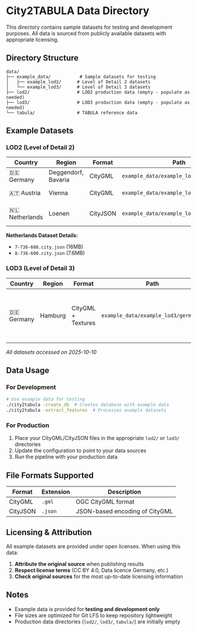 # City2TABULA Data Directory

This directory contains sample datasets for testing and development purposes. All data is sourced from publicly available datasets with appropriate licensing.

## Directory Structure

```
data/
├── example_data/           # Sample datasets for testing
│   ├── example_lod2/      # Level of Detail 2 datasets
│   └── example_lod3/      # Level of Detail 3 datasets
├── lod2/                  # LOD2 production data (empty - populate as needed)
├── lod3/                  # LOD3 production data (empty - populate as needed)
└── tabula/                # TABULA reference data
```

## Example Datasets

### LOD2 (Level of Detail 2)

| Country | Region | Format | Path | Source | License |
|---------|--------|--------|------|--------|---------|
| 🇩🇪 Germany | Deggendorf, Bavaria | CityGML | `example_data/example_lod2/germany/` | [Bayerische Vermessungsverwaltung](https://geodaten.bayern.de/opengeodata/OpenDataDetail.html?pn=lod2) | [CC BY 4.0](https://creativecommons.org/licenses/by/4.0/deed.de) |
| 🇦🇹 Austria | Vienna | CityGML | `example_data/example_lod2/austria/` | [Vienna Open Government Data](https://www.wien.gv.at/downloads/ma41/dach-lod2-gml.zip) | [CC BY 4.0](https://creativecommons.org/licenses/by/4.0/deed.de) |
| 🇳🇱 Netherlands | Loenen | CityJSON | `example_data/example_lod2/netherlands/` | [3DBAG](https://3dbag.nl/en/download) (Tiles: [7-736-608.city.json](https://data.3dbag.nl/v20241216/tiles/7/736/608/7-736-608.city.json), [8-736-600.city.json](https://data.3dbag.nl/v20241216/tiles/8/736/600/8-736-600.city.json)) | [CC BY 4.0](http://creativecommons.org/licenses/by/4.0/) |

**Netherlands Dataset Details:**
- `7-736-608.city.json`  (16MB)
- `8-736-600.city.json` (7.6MB)

### LOD3 (Level of Detail 3)

| Country | Region | Format | Path | Source | License | Notes |
|---------|--------|--------|------|--------|---------|-------|
| 🇩🇪 Germany | Hamburg | CityGML + Textures | `example_data/example_lod3/germany/` | [MetaVer Geodata Portal](https://metaver.de/trefferanzeige?docuuid=B438AD57-223B-43A4-8E74-767CEC8A96D7#detail_links) | [Data licence Germany – attribution – Version 2.0](http://www.govdata.de/dl-de/by-2-0) | Includes building textures and detailed geometries |

*All datasets accessed on 2025-10-10*

## Data Usage

### For Development
```bash
# Use example data for testing
./city2tabula -create_db  # Creates database with example data
./city2tabula -extract_features  # Processes example datasets
```

### For Production
1. Place your CityGML/CityJSON files in the appropriate `lod2/` or `lod3/` directories
2. Update the configuration to point to your data sources
3. Run the pipeline with your production data

## File Formats Supported

| Format | Extension | Description |
|--------|-----------|-------------|
| CityGML | `.gml` | OGC CityGML format |
| CityJSON | `.json` | JSON-based encoding of CityGML |

## Licensing & Attribution

All example datasets are provided under open licenses. When using this data:

1. **Attribute the original source** when publishing results
2. **Respect license terms** (CC BY 4.0, Data licence Germany, etc.)
3. **Check original sources** for the most up-to-date licensing information

## Notes

- Example data is provided for **testing and development only**
- File sizes are optimized for Git LFS to keep repository lightweight
- Production data directories (`lod2/`, `lod3/`, `tabula/`) are initially empty
